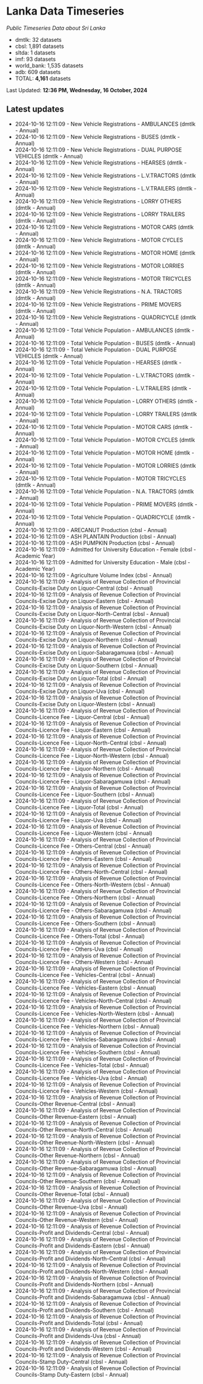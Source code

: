 # Lanka Data Timeseries
*Public Timeseries Data about Sri Lanka*

* dmtlk: 32 datasets
* cbsl: 1,891 datasets
* sltda: 1 datasets
* imf: 93 datasets
* world_bank: 1,535 datasets
* adb: 609 datasets
* TOTAL: **4,161** datasets

Last Updated: **12:36 PM, Wednesday, 16 October, 2024**

## Latest updates

* 2024-10-16 12:11:09 - New Vehicle Registrations - AMBULANCES (dmtlk - Annual)
* 2024-10-16 12:11:09 - New Vehicle Registrations - BUSES (dmtlk - Annual)
* 2024-10-16 12:11:09 - New Vehicle Registrations - DUAL PURPOSE VEHICLES (dmtlk - Annual)
* 2024-10-16 12:11:09 - New Vehicle Registrations - HEARSES (dmtlk - Annual)
* 2024-10-16 12:11:09 - New Vehicle Registrations - L.V.TRACTORS (dmtlk - Annual)
* 2024-10-16 12:11:09 - New Vehicle Registrations - L.V.TRAILERS (dmtlk - Annual)
* 2024-10-16 12:11:09 - New Vehicle Registrations - LORRY OTHERS (dmtlk - Annual)
* 2024-10-16 12:11:09 - New Vehicle Registrations - LORRY TRAILERS (dmtlk - Annual)
* 2024-10-16 12:11:09 - New Vehicle Registrations - MOTOR CARS (dmtlk - Annual)
* 2024-10-16 12:11:09 - New Vehicle Registrations - MOTOR CYCLES (dmtlk - Annual)
* 2024-10-16 12:11:09 - New Vehicle Registrations - MOTOR HOME (dmtlk - Annual)
* 2024-10-16 12:11:09 - New Vehicle Registrations - MOTOR LORRIES (dmtlk - Annual)
* 2024-10-16 12:11:09 - New Vehicle Registrations - MOTOR TRICYCLES (dmtlk - Annual)
* 2024-10-16 12:11:09 - New Vehicle Registrations - N.A. TRACTORS (dmtlk - Annual)
* 2024-10-16 12:11:09 - New Vehicle Registrations - PRIME MOVERS (dmtlk - Annual)
* 2024-10-16 12:11:09 - New Vehicle Registrations - QUADRICYCLE (dmtlk - Annual)
* 2024-10-16 12:11:09 - Total Vehicle Population - AMBULANCES (dmtlk - Annual)
* 2024-10-16 12:11:09 - Total Vehicle Population - BUSES (dmtlk - Annual)
* 2024-10-16 12:11:09 - Total Vehicle Population - DUAL PURPOSE VEHICLES (dmtlk - Annual)
* 2024-10-16 12:11:09 - Total Vehicle Population - HEARSES (dmtlk - Annual)
* 2024-10-16 12:11:09 - Total Vehicle Population - L.V.TRACTORS (dmtlk - Annual)
* 2024-10-16 12:11:09 - Total Vehicle Population - L.V.TRAILERS (dmtlk - Annual)
* 2024-10-16 12:11:09 - Total Vehicle Population - LORRY OTHERS (dmtlk - Annual)
* 2024-10-16 12:11:09 - Total Vehicle Population - LORRY TRAILERS (dmtlk - Annual)
* 2024-10-16 12:11:09 - Total Vehicle Population - MOTOR CARS (dmtlk - Annual)
* 2024-10-16 12:11:09 - Total Vehicle Population - MOTOR CYCLES (dmtlk - Annual)
* 2024-10-16 12:11:09 - Total Vehicle Population - MOTOR HOME (dmtlk - Annual)
* 2024-10-16 12:11:09 - Total Vehicle Population - MOTOR LORRIES (dmtlk - Annual)
* 2024-10-16 12:11:09 - Total Vehicle Population - MOTOR TRICYCLES (dmtlk - Annual)
* 2024-10-16 12:11:09 - Total Vehicle Population - N.A. TRACTORS (dmtlk - Annual)
* 2024-10-16 12:11:09 - Total Vehicle Population - PRIME MOVERS (dmtlk - Annual)
* 2024-10-16 12:11:09 - Total Vehicle Population - QUADRICYCLE (dmtlk - Annual)
* 2024-10-16 12:11:09 - ARECANUT Production (cbsl - Annual)
* 2024-10-16 12:11:09 - ASH PLANTAIN Production (cbsl - Annual)
* 2024-10-16 12:11:09 - ASH PUMPKIN Production (cbsl - Annual)
* 2024-10-16 12:11:09 - Admitted for University Education - Female (cbsl - Academic Year)
* 2024-10-16 12:11:09 - Admitted for University Education - Male (cbsl - Academic Year)
* 2024-10-16 12:11:09 - Agriculture Volume Index (cbsl - Annual)
* 2024-10-16 12:11:09 - Analysis of Revenue Collection of Provincial Councils-Excise Duty on Liquor-Central (cbsl - Annual)
* 2024-10-16 12:11:09 - Analysis of Revenue Collection of Provincial Councils-Excise Duty on Liquor-Eastern (cbsl - Annual)
* 2024-10-16 12:11:09 - Analysis of Revenue Collection of Provincial Councils-Excise Duty on Liquor-North-Central (cbsl - Annual)
* 2024-10-16 12:11:09 - Analysis of Revenue Collection of Provincial Councils-Excise Duty on Liquor-North-Western (cbsl - Annual)
* 2024-10-16 12:11:09 - Analysis of Revenue Collection of Provincial Councils-Excise Duty on Liquor-Northern (cbsl - Annual)
* 2024-10-16 12:11:09 - Analysis of Revenue Collection of Provincial Councils-Excise Duty on Liquor-Sabaragamuwa (cbsl - Annual)
* 2024-10-16 12:11:09 - Analysis of Revenue Collection of Provincial Councils-Excise Duty on Liquor-Southern (cbsl - Annual)
* 2024-10-16 12:11:09 - Analysis of Revenue Collection of Provincial Councils-Excise Duty on Liquor-Total (cbsl - Annual)
* 2024-10-16 12:11:09 - Analysis of Revenue Collection of Provincial Councils-Excise Duty on Liquor-Uva (cbsl - Annual)
* 2024-10-16 12:11:09 - Analysis of Revenue Collection of Provincial Councils-Excise Duty on Liquor-Western (cbsl - Annual)
* 2024-10-16 12:11:09 - Analysis of Revenue Collection of Provincial Councils-Licence Fee - Liquor-Central (cbsl - Annual)
* 2024-10-16 12:11:09 - Analysis of Revenue Collection of Provincial Councils-Licence Fee - Liquor-Eastern (cbsl - Annual)
* 2024-10-16 12:11:09 - Analysis of Revenue Collection of Provincial Councils-Licence Fee - Liquor-North-Central (cbsl - Annual)
* 2024-10-16 12:11:09 - Analysis of Revenue Collection of Provincial Councils-Licence Fee - Liquor-North-Western (cbsl - Annual)
* 2024-10-16 12:11:09 - Analysis of Revenue Collection of Provincial Councils-Licence Fee - Liquor-Northern (cbsl - Annual)
* 2024-10-16 12:11:09 - Analysis of Revenue Collection of Provincial Councils-Licence Fee - Liquor-Sabaragamuwa (cbsl - Annual)
* 2024-10-16 12:11:09 - Analysis of Revenue Collection of Provincial Councils-Licence Fee - Liquor-Southern (cbsl - Annual)
* 2024-10-16 12:11:09 - Analysis of Revenue Collection of Provincial Councils-Licence Fee - Liquor-Total (cbsl - Annual)
* 2024-10-16 12:11:09 - Analysis of Revenue Collection of Provincial Councils-Licence Fee - Liquor-Uva (cbsl - Annual)
* 2024-10-16 12:11:09 - Analysis of Revenue Collection of Provincial Councils-Licence Fee - Liquor-Western (cbsl - Annual)
* 2024-10-16 12:11:09 - Analysis of Revenue Collection of Provincial Councils-Licence Fee - Others-Central (cbsl - Annual)
* 2024-10-16 12:11:09 - Analysis of Revenue Collection of Provincial Councils-Licence Fee - Others-Eastern (cbsl - Annual)
* 2024-10-16 12:11:09 - Analysis of Revenue Collection of Provincial Councils-Licence Fee - Others-North-Central (cbsl - Annual)
* 2024-10-16 12:11:09 - Analysis of Revenue Collection of Provincial Councils-Licence Fee - Others-North-Western (cbsl - Annual)
* 2024-10-16 12:11:09 - Analysis of Revenue Collection of Provincial Councils-Licence Fee - Others-Northern (cbsl - Annual)
* 2024-10-16 12:11:09 - Analysis of Revenue Collection of Provincial Councils-Licence Fee - Others-Sabaragamuwa (cbsl - Annual)
* 2024-10-16 12:11:09 - Analysis of Revenue Collection of Provincial Councils-Licence Fee - Others-Southern (cbsl - Annual)
* 2024-10-16 12:11:09 - Analysis of Revenue Collection of Provincial Councils-Licence Fee - Others-Total (cbsl - Annual)
* 2024-10-16 12:11:09 - Analysis of Revenue Collection of Provincial Councils-Licence Fee - Others-Uva (cbsl - Annual)
* 2024-10-16 12:11:09 - Analysis of Revenue Collection of Provincial Councils-Licence Fee - Others-Western (cbsl - Annual)
* 2024-10-16 12:11:09 - Analysis of Revenue Collection of Provincial Councils-Licence Fee - Vehicles-Central (cbsl - Annual)
* 2024-10-16 12:11:09 - Analysis of Revenue Collection of Provincial Councils-Licence Fee - Vehicles-Eastern (cbsl - Annual)
* 2024-10-16 12:11:09 - Analysis of Revenue Collection of Provincial Councils-Licence Fee - Vehicles-North-Central (cbsl - Annual)
* 2024-10-16 12:11:09 - Analysis of Revenue Collection of Provincial Councils-Licence Fee - Vehicles-North-Western (cbsl - Annual)
* 2024-10-16 12:11:09 - Analysis of Revenue Collection of Provincial Councils-Licence Fee - Vehicles-Northern (cbsl - Annual)
* 2024-10-16 12:11:09 - Analysis of Revenue Collection of Provincial Councils-Licence Fee - Vehicles-Sabaragamuwa (cbsl - Annual)
* 2024-10-16 12:11:09 - Analysis of Revenue Collection of Provincial Councils-Licence Fee - Vehicles-Southern (cbsl - Annual)
* 2024-10-16 12:11:09 - Analysis of Revenue Collection of Provincial Councils-Licence Fee - Vehicles-Total (cbsl - Annual)
* 2024-10-16 12:11:09 - Analysis of Revenue Collection of Provincial Councils-Licence Fee - Vehicles-Uva (cbsl - Annual)
* 2024-10-16 12:11:09 - Analysis of Revenue Collection of Provincial Councils-Licence Fee - Vehicles-Western (cbsl - Annual)
* 2024-10-16 12:11:09 - Analysis of Revenue Collection of Provincial Councils-Other Revenue-Central (cbsl - Annual)
* 2024-10-16 12:11:09 - Analysis of Revenue Collection of Provincial Councils-Other Revenue-Eastern (cbsl - Annual)
* 2024-10-16 12:11:09 - Analysis of Revenue Collection of Provincial Councils-Other Revenue-North-Central (cbsl - Annual)
* 2024-10-16 12:11:09 - Analysis of Revenue Collection of Provincial Councils-Other Revenue-North-Western (cbsl - Annual)
* 2024-10-16 12:11:09 - Analysis of Revenue Collection of Provincial Councils-Other Revenue-Northern (cbsl - Annual)
* 2024-10-16 12:11:09 - Analysis of Revenue Collection of Provincial Councils-Other Revenue-Sabaragamuwa (cbsl - Annual)
* 2024-10-16 12:11:09 - Analysis of Revenue Collection of Provincial Councils-Other Revenue-Southern (cbsl - Annual)
* 2024-10-16 12:11:09 - Analysis of Revenue Collection of Provincial Councils-Other Revenue-Total (cbsl - Annual)
* 2024-10-16 12:11:09 - Analysis of Revenue Collection of Provincial Councils-Other Revenue-Uva (cbsl - Annual)
* 2024-10-16 12:11:09 - Analysis of Revenue Collection of Provincial Councils-Other Revenue-Western (cbsl - Annual)
* 2024-10-16 12:11:09 - Analysis of Revenue Collection of Provincial Councils-Profit and Dividends-Central (cbsl - Annual)
* 2024-10-16 12:11:09 - Analysis of Revenue Collection of Provincial Councils-Profit and Dividends-Eastern (cbsl - Annual)
* 2024-10-16 12:11:09 - Analysis of Revenue Collection of Provincial Councils-Profit and Dividends-North-Central (cbsl - Annual)
* 2024-10-16 12:11:09 - Analysis of Revenue Collection of Provincial Councils-Profit and Dividends-North-Western (cbsl - Annual)
* 2024-10-16 12:11:09 - Analysis of Revenue Collection of Provincial Councils-Profit and Dividends-Northern (cbsl - Annual)
* 2024-10-16 12:11:09 - Analysis of Revenue Collection of Provincial Councils-Profit and Dividends-Sabaragamuwa (cbsl - Annual)
* 2024-10-16 12:11:09 - Analysis of Revenue Collection of Provincial Councils-Profit and Dividends-Southern (cbsl - Annual)
* 2024-10-16 12:11:09 - Analysis of Revenue Collection of Provincial Councils-Profit and Dividends-Total (cbsl - Annual)
* 2024-10-16 12:11:09 - Analysis of Revenue Collection of Provincial Councils-Profit and Dividends-Uva (cbsl - Annual)
* 2024-10-16 12:11:09 - Analysis of Revenue Collection of Provincial Councils-Profit and Dividends-Western (cbsl - Annual)
* 2024-10-16 12:11:09 - Analysis of Revenue Collection of Provincial Councils-Stamp Duty-Central (cbsl - Annual)
* 2024-10-16 12:11:09 - Analysis of Revenue Collection of Provincial Councils-Stamp Duty-Eastern (cbsl - Annual)